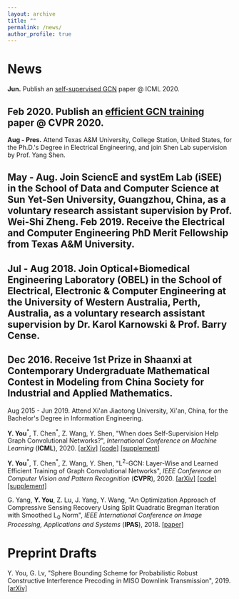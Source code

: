 ```yaml
---
layout: archive
title: ""
permalink: /news/
author_profile: true
---
```


News
=====
**Jun.** Publish an [self-supervised GCN]() paper @ ICML 2020.

**Feb 2020.** Publish an [efficient GCN training](https://arxiv.org/abs/2003.13606) paper @ CVPR 2020.
-----

**Aug - Pres.** Attend Texas A&M University, College Station, United States, for the Ph.D.'s Degree in Electrical Engineering, and join Shen Lab supervision by Prof. Yang Shen.

May - Aug. Join SciencE and systEm Lab (iSEE) in the School of Data and Computer Science at Sun Yet-Sen University, Guangzhou, China, as a voluntary research assistant supervision by Prof. Wei-Shi Zheng.
Feb 2019. Receive the Electrical and Computer Engineering PhD Merit Fellowship from Texas A&M University.
------
Jul - Aug 2018. Join Optical+Biomedical Engineering Laboratory (OBEL) in the School of Electrical, Electronic & Computer Engineering at the University of Western Australia, Perth, Australia, as a voluntary research assistant supervision by Dr. Karol Karnowski & Prof. Barry Cense.
------
Dec 2016. Receive 1st Prize in Shaanxi at Contemporary Undergraduate Mathematical Contest in Modeling from China Society for Industrial and Applied Mathematics.
------
Aug 2015 - Jun 2019. Attend Xi'an Jiaotong University, Xi'an, China, for the Bachelor's Degree in Information Engineering.



**Y. You**<sup>\*</sup>, T. Chen<sup>\*</sup>, Z. Wang, Y. Shen, "When does Self-Supervision Help Graph Convolutional Networks?", *International Conference on Machine Learning* (**ICML**), 2020.
[[arXiv]]() [[code]]() [[supplement]]()

**Y. You**<sup>\*</sup>, T. Chen<sup>\*</sup>, Z. Wang, Y. Shen, "L<sup>2</sup>-GCN: Layer-Wise and Learned Efficient Training of Graph Convolutional Networks", *IEEE Conference on Computer Vision and Pattern Recognition* (**CVPR**), 2020.
[[arXiv]](https://arxiv.org/abs/2003.13606) [[code]](https://github.com/TAMU-VITA/L2-GCN) [[supplement]](https://github.com/yyou1996/yyou1996.github.io/blob/master/papers/cvpr2020_l2gcn/supplement.pdf)

G. Yang, **Y. You**, Z. Lu, J. Yang, Y. Wang, "An Optimization Approach of Compressive Sensing Recovery Using Split Quadratic Bregman Iteration with Smoothed L<sub>0</sub> Norm", *IEEE International Conference on Image Processing, Applications and Systems* (**IPAS**), 2018. [[paper]](https://ieeexplore.ieee.org/abstract/document/8708870)

Preprint Drafts
=====
Y. You, G. Lv, "Sphere Bounding Scheme for Probabilistic Robust Constructive Interference Precoding in MISO Downlink Transmission", 2019. [[arXiv]](https://arxiv.org/abs/1903.04740)


